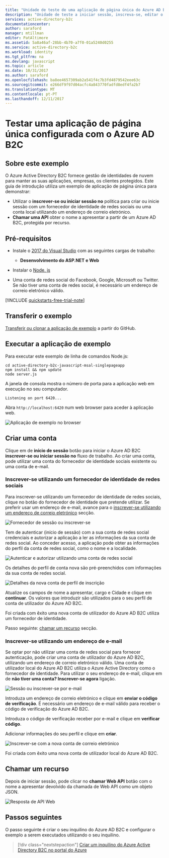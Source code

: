 ```yaml
---
title: "Unidade de teste de uma aplicação de página única do Azure AD B2C | Microsoft Docs"
description: "Unidade de teste a iniciar sessão, inscreva-se, editar o perfil e repor percursos de utilizador de palavra-passe utilizando o ambiente de teste do Azure AD B2C"
services: active-directory-b2c
documentationcenter: 
author: saraford
manager: mtillman
editor: PatAltimore
ms.assetid: 5a8a46af-28bb-4b70-a7f0-01a5240d0255
ms.service: active-directory-b2c
ms.workload: identity
ms.tgt_pltfrm: na
ms.devlang: javascript
ms.topic: article
ms.date: 10/31/2017
ms.author: saraford
ms.openlocfilehash: ba8ee4657309ab2a541f4c7b3fd4879542eee63c
ms.sourcegitcommit: e266df9f97d04acfc4a843770fadfd8edf4fa2b7
ms.translationtype: MT
ms.contentlocale: pt-PT
ms.lasthandoff: 12/11/2017
---
```

# <a name="test-drive-a-single-page-application-configured-with-azure-ad-b2c"></a>Testar uma aplicação de página única configurada com o Azure AD B2C

## <a name="about-this-sample"></a>Sobre este exemplo

O Azure Active Directory B2C fornece gestão de identidades de nuvem para manter as suas aplicações, empresas, os clientes protegidos.  Este guia de introdução utiliza um exemplo de aplicação de página única para demonstrar:

* Utilizar o **inscrever-se ou iniciar sessão no** política para criar ou inicie sessão com um fornecedor de identidade de redes sociais ou uma conta local utilizando um endereço de correio eletrónico. 
* **Chamar uma API** obter o nome a apresentar a partir de um Azure AD B2C, protegida por recurso.

## <a name="prerequisites"></a>Pré-requisitos

* Instale o [2017 do Visual Studio](https://www.visualstudio.com/downloads/) com as seguintes cargas de trabalho:
    - **Desenvolvimento do ASP.NET e Web**

* Instalar o [Node. js](https://nodejs.org/en/download/)

* Uma conta de redes social do Facebook, Google, Microsoft ou Twitter. Se não tiver uma conta de redes social, é necessário um endereço de correio eletrónico válido.

[!INCLUDE [quickstarts-free-trial-note](../../includes/quickstarts-free-trial-note.md)]

## <a name="download-the-sample"></a>Transferir o exemplo

[Transferir ou clonar a aplicação de exemplo](https://github.com/Azure-Samples/active-directory-b2c-javascript-msal-singlepageapp) a partir do GitHub.

## <a name="run-the-sample-application"></a>Executar a aplicação de exemplo

Para executar este exemplo de linha de comandos Node.js: 

```
cd active-directory-b2c-javascript-msal-singlepageapp
npm install && npm update
node server.js
```

A janela de consola mostra o número de porta para a aplicação web em execução no seu computador.

```
Listening on port 6420...
```

Abra `http://localhost:6420` num web browser para aceder à aplicação web.


![Aplicação de exemplo no browser](media/active-directory-b2c-quickstarts-spa/sample-app-spa.png)

## <a name="create-an-account"></a>Criar uma conta

Clique em de **início de sessão** botão para iniciar o Azure AD B2C **inscrever-se ou iniciar sessão no** fluxo de trabalho. Ao criar uma conta, pode utilizar uma conta do fornecedor de identidade sociais existente ou uma conta de e-mail.

### <a name="sign-up-using-a-social-identity-provider"></a>Inscrever-se utilizando um fornecedor de identidade de redes sociais

Para inscrever-se utilizando um fornecedor de identidade de redes sociais, clique no botão do fornecedor de identidade que pretende utilizar. Se preferir usar um endereço de e-mail, avance para o [inscrever-se utilizando um endereço de correio eletrónico](#sign-up-using-an-email-address) secção.

![Fornecedor de sessão ou inscrever-se](media/active-directory-b2c-quickstarts-spa/sign-in-or-sign-up-spa.png)

Tem de autenticar (início de sessão) com a sua conta de redes social credenciais e autorizar a aplicação a ler as informações da sua conta de redes social. Ao conceder acesso, a aplicação pode obter as informações do perfil da conta de redes social, como o nome e a localidade. 

![Autenticar e autorizar utilizando uma conta de redes social](media/active-directory-b2c-quickstarts-spa/twitter-authenticate-authorize-spa.png)

Os detalhes do perfil de conta nova são pré-preenchidos com informações da sua conta de redes social. 

![Detalhes da nova conta de perfil de inscrição](media/active-directory-b2c-quickstarts-spa/new-account-sign-up-profile-details-spa.png)

Atualize os campos de nome a apresentar, cargo e Cidade e clique em **continuar**.  Os valores que introduzir são utilizados para o seu perfil de conta de utilizador do Azure AD B2C.

Foi criada com êxito uma nova conta de utilizador do Azure AD B2C utiliza um fornecedor de identidade. 

Passo seguinte: [chamar um recurso](#call-a-resource) secção.

### <a name="sign-up-using-an-email-address"></a>Inscrever-se utilizando um endereço de e-mail

Se optar por não utilizar uma conta de redes social para fornecer autenticação, pode criar uma conta de utilizador do Azure AD B2C, utilizando um endereço de correio eletrónico válido. Uma conta de utilizador local do Azure AD B2C utiliza o Azure Active Directory como o fornecedor de identidade. Para utilizar o seu endereço de e-mail, clique em de **não tiver uma conta? Inscrever-se agora** ligação.

![Sessão ou inscrever-se por e-mail](media/active-directory-b2c-quickstarts-spa/sign-in-or-sign-up-email-spa.png)

Introduza um endereço de correio eletrónico e clique em **enviar o código de verificação**. É necessário um endereço de e-mail válido para receber o código de verificação do Azure AD B2C. 

Introduza o código de verificação receber por e-mail e clique em **verificar código**.

Adicionar informações do seu perfil e clique em **criar**.

![Inscrever-se com a nova conta de correio eletrónico](media/active-directory-b2c-quickstarts-spa/sign-up-new-account-profile-email-web.png)

Foi criada com êxito uma nova conta de utilizador local do Azure AD B2C.

## <a name="call-a-resource"></a>Chamar um recurso

Depois de iniciar sessão, pode clicar no **chamar Web API** botão com o nome a apresentar devolvido da chamada de Web API como um objeto JSON. 

![Resposta de API Web](media/active-directory-b2c-quickstarts-spa/call-api-spa.png)

## <a name="next-steps"></a>Passos seguintes

O passo seguinte é criar o seu inquilino do Azure AD B2C e configurar o exemplo a serem executados utilizando o seu inquilino. 

> [!div class="nextstepaction"]
> [Criar um inquilino do Azure Active Directory B2C no portal do Azure](active-directory-b2c-get-started.md)